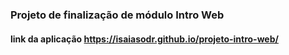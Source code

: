 ### Projeto de finalização de módulo Intro Web
#### link da aplicação https://isaiasodr.github.io/projeto-intro-web/
